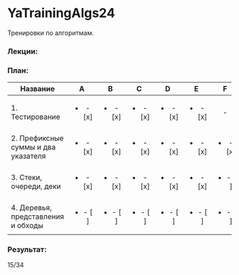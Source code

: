 # YaTrainingAlgs24
Тренировки по алгоритмам.

### Лекции:

### План:

| Название |            A             |            B             |            C             |            D             |            E             | F | G |            H             |            I             |            J             |
| ------------- |:------------------------:|:------------------------:|:------------------------:|:------------------------:|:------------------------:|:---:|:---:|:------------------------:|:------------------------:|:------------------------:|
| 1. Тестирование | <ul><li>- [x] </li></ul> | <ul><li>- [x] </li></ul> | <ul><li>- [x] </li></ul> | <ul><li>- [x] </li></ul> | <ul><li>- [x] </li></ul> | - | - |            -             |            -             |            -             |
| 2. Префиксные суммы и два указателя| <ul><li>- [x] </li></ul> | <ul><li>- [x] </li></ul> | <ul><li>- [x] </li></ul> | <ul><li>- [x] </li></ul> | <ul><li>- [x] </li></ul> | <ul><li>- [x] </li></ul> | <ul><li>- [x] </li></ul> | <ul><li>- [x] </li></ul> | <ul><li>- [x] </li></ul> | <ul><li>- [x] </li></ul> |
| 3. Стеки, очереди, деки | <ul><li>- [x] </li></ul> | <ul><li>- [x] </li></ul> | <ul><li>- [x] </li></ul> | <ul><li>- [x] </li></ul> | <ul><li>- [x] </li></ul> | <ul><li>- [ ] </li></ul> | <ul><li>- [ ] </li></ul> | <ul><li>- [ ] </li></ul> | <ul><li>- [ ] </li></ul> | <ul><li>- [ ] </li></ul> |
| 4. Деревья, представления и обходы | <ul><li>- [ ] </li></ul> | <ul><li>- [ ] </li></ul> | <ul><li>- [ ] </li></ul> | <ul><li>- [ ] </li></ul> | <ul><li>- [ ] </li></ul> | <ul><li>- [ ] </li></ul> | <ul><li>- [ ] </li></ul> | <ul><li>- [ ] </li></ul> | <ul><li>- [ ] </li></ul> | <ul><li>- [ ] </li></ul> |

### Результат:
15/34
